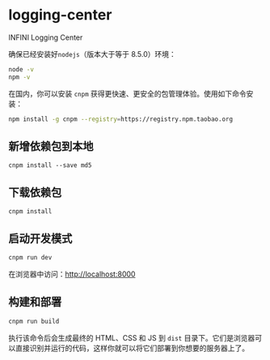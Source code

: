 # logging-center

INFINI Logging Center

确保已经安装好`nodejs`（版本大于等于 8.5.0）环境：
```sh
node -v
npm -v
```
在国内，你可以安装 `cnpm` 获得更快速、更安全的包管理体验。使用如下命令安装：
```sh
npm install -g cnpm --registry=https://registry.npm.taobao.org
```

## 新增依赖包到本地
```
cnpm install --save md5
```

## 下载依赖包
```
cnpm install
```

## 启动开发模式

```sh
cnpm run dev
```

在浏览器中访问：[http://localhost:8000](http://localhost:8000) 


## 构建和部署

```sh
cnpm run build
```

执行该命令后会生成最终的 HTML、CSS 和 JS 到 `dist` 目录下。它们是浏览器可以直接识别并运行的代码，这样你就可以将它们部署到你想要的服务器上了。
